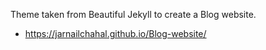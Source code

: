 Theme taken from Beautiful Jekyll to create a Blog website. 

- https://jarnailchahal.github.io/Blog-website/

